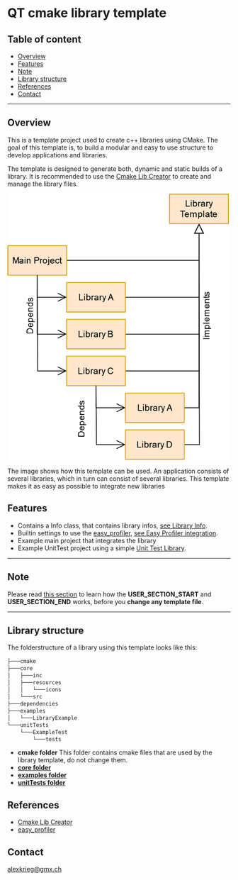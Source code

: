 # QT cmake library template
## Table of content
- [Overview](#overview)
- [Features](#features)
- [Note](#note)
- [Library structure](#library-structure)
- [References](#references)
- [Contact](#contact)
------------------------------------------------------
## Overview
This is a template project used to create c++ libraries using CMake.
The goal of this template is, to build a modular and easy to use structure to develop applications and libraries.

The template is designed to generate both, dynamic and static builds of a library.
It is recommended to use the [Cmake Lib Creator](https://github.com/KROIA/CmakeLibCreator) to create and manage the library files.

<img src="documentation/LibraryHirarchy.png" alt="Overview" width="500"/>

The image shows how this template can be used.
An application consists of several libraries, which in turn can consist of several libraries.
This template makes it as easy as possible to integrate new libraries

## Features

- Contains a Info class, that contains library infos, [see Library Info](#library-info).
- Builtin settings to use the [easy_profiler](https://github.com/yse/easy_profiler), [see Easy Profiler integration](#easy-profiler-integration).
- Example main project that integrates the library
- Example UnitTest project using a simple [Unit Test Library](https://github.com/KROIA/UnitTest).

--------
## Note
Please read [this section](documentation/generalInfoForSourceFiles.md) to learn how the **USER_SECTION_START** and **USER_SECTION_END** works, before you **change any template file**.

--------
## Library structure
The folderstructure of a library using this template looks like this:<br>
``` 
├───cmake
├───core
│   ├───inc
│   ├───resources
│   │   └───icons
│   └───src
├───dependencies
├───examples
│   └───LibraryExample
└───unitTests
    └───ExampleTest
        └───tests
```
- **cmake folder**
This folder contains cmake files that are used by the library template, do not change them.
- **[core folder](documentation/coreFolder.md)**
- **[examples folder](documentation/examplesFolder.md)**
- **[unitTests folder](documentation/unitTestsFolder.md)**


## References
- [Cmake Lib Creator](https://github.com/KROIA/CmakeLibCreator)
- [easy_profiler](https://github.com/yse/easy_profiler)

## Contact
alexkrieg@gmx.ch
